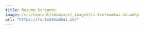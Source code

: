 ```yaml
---
title: Resume Screener
image: /src/content/showcase/_images/rs.tcetmumbai.in.webp
url: "https://rs.tcetmumbai.in/"
---
```

